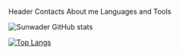 Header
Contacts
About me
Languages and Tools

![Sunwader GitHub stats](https://github-readme-stats.vercel.app/api?username=Sunwader&count_private=true&theme=gotham&hide=contribs,prs&show_icons=true)

[![Top Langs](https://github-readme-stats.vercel.app/api/top-langs/?username=Sunwader&layout=compact&langs_count=4&theme=gotham)](https://github.com/Sunwader/github-readme-stats)
